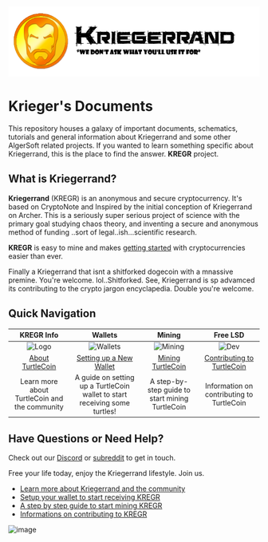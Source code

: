 ![image](https://raw.githubusercontent.com/Algersoft/Kriegerrand/master/logos/Krieggerrand-logo-git.png)

# **Krieger's Documents**
This repository houses a galaxy of important documents, schematics, tutorials and general information about Kriegerrand and some other AlgerSoft related projects. If you wanted to learn something specific about Kriegerrand, this is the place to find the answer. **KREGR** project.

## **What is Kriegerrand?**
**Kriegerrand** (KREGR) is an anonymous and secure cryptocurrency.  It's based on CryptoNote and Inspired by the initial conception of Kriegerrand on Archer.  This is a seriously super serious project of science with the primary goal studying chaos theory, and inventing a secure and anonymous method of funding ..sort of legal..ish...scientific research.

**KREGR** is easy to mine and makes [getting started](Getting-Started.md) with cryptocurrencies easier than ever.

Finally a Kriegerrand that isnt a shitforked dogecoin with a mnassive premine.  You're welcome.  lol..Shitforked. See, Kriegerrand is sp advamced its contributing to the crypto jargon encyclapedia. Double you're welcome. 

## Quick Navigation

| **KREGR Info** | **Wallets** | **Mining** | **Free LSD** |
|:----------------------:|:-------------:|:------------:|:------------------:|
| ![Logo](kriegers-documents/images/kriegerrand-lsed.jpg) | ![Wallets](https://raw.githubusercontent.com/Algersoft/kriegers-documents/master/images/kriegerrand-wallet.jpg) | ![Mining](https://raw.githubusercontent.com/Algersoft/kriegers-documents/master/images/kriegerrand-mining.jpg) | ![Dev](https://raw.githubusercontent.com/Algersoft/kriegers-documents/master/images/kriegerrand-lsed.jpg) |
| [About TurtleCoin](about/About-TurtleCoin) | [Setting up a New Wallet](Getting-Started#new-wallet) | [Mining TurtleCoin](https://raw.githubusercontent.com/Algersoft/kriegers-documents/master/images/kriegerrand-lsed.jpg) | [Contributing to TurtleCoin](about/Contributing) |
| Learn more about TurtleCoin and the community | A guide on setting up a TurtleCoin wallet to start receiving some turtles! | A step-by-step guide to start mining TurtleCoin | Information on contributing to TurtleCoin |

## Have Questions or Need Help?

Check out our [Discord](http://chat.turtlecoin.lol/) or [subreddit](https://www.reddit.com/r/TRTL/) to get in touch.


Free your life today, enjoy the Kriegerrand lifestyle. Join us.

- [Learn more about Kriegerrand and the community](about/Home.md)
- [Setup your wallet to start receiving KREGR](Getting-Started.md#setting-up-a-new-wallet)
- [A step by step guide to start mining KREGR](Getting-Started.md#start-mining)
- [Informations on contributing to KREGR](about/Contributing.md)

![image](https://github.com/Algersoft/kriegers-documents/blob/master/images/bloc-logo-intro.png)
